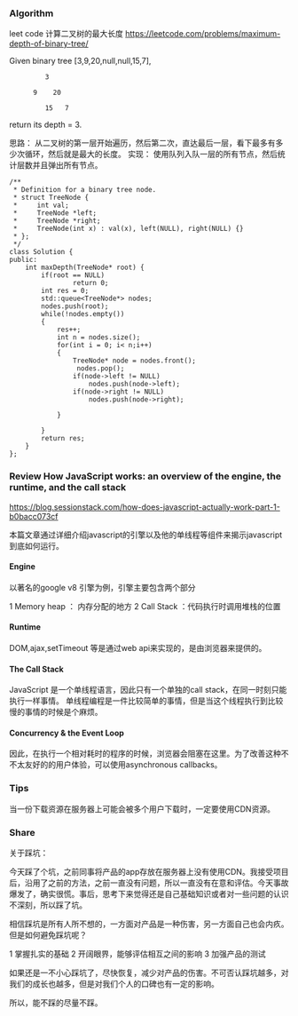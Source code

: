 ### Algorithm
leet code 计算二叉树的最大长度
https://leetcode.com/problems/maximum-depth-of-binary-tree/

Given binary tree [3,9,20,null,null,15,7],

```
         3
         
      9    20
      
         15   7
```

      
   
return its depth = 3.

思路： 从二叉树的第一层开始遍历，然后第二次，直达最后一层，看下最多有多少次循环，然后就是最大的长度。
实现： 使用队列入队一层的所有节点，然后统计层数并且弹出所有节点。

```
/**
 * Definition for a binary tree node.
 * struct TreeNode {
 *     int val;
 *     TreeNode *left;
 *     TreeNode *right;
 *     TreeNode(int x) : val(x), left(NULL), right(NULL) {}
 * };
 */
class Solution {
public:
    int maxDepth(TreeNode* root) {
        if(root == NULL)
                return 0;
        int res = 0;
        std::queue<TreeNode*> nodes;
        nodes.push(root);
        while(!nodes.empty())
        {
            res++;
            int n = nodes.size();
            for(int i = 0; i< n;i++)
            {
                TreeNode* node = nodes.front();
                 nodes.pop();
                if(node->left != NULL)
                    nodes.push(node->left);
                if(node->right != NULL)
                    nodes.push(node->right);
               
            }
            
        }
        return res;
    }
};
```
### Review How JavaScript works: an overview of the engine, the runtime, and the call stack
https://blog.sessionstack.com/how-does-javascript-actually-work-part-1-b0bacc073cf

本篇文章通过详细介绍javascript的引擎以及他的单线程等组件来揭示javascript到底如何运行。

#### Engine

以著名的google v8 引擎为例，引擎主要包含两个部分

1 Memory heap ： 内存分配的地方
2 Call Stack ：代码执行时调用堆栈的位置

#### Runtime

DOM,ajax,setTimeout 等是通过web api来实现的，是由浏览器来提供的。

#### The Call Stack

JavaScript 是一个单线程语言，因此只有一个单独的call stack，在同一时刻只能执行一样事情。
单线程编程是一件比较简单的事情，但是当这个线程执行到比较慢的事情的时候是个麻烦。

#### Concurrency & the Event Loop

因此，在执行一个相对耗时的程序的时候，浏览器会阻塞在这里。为了改善这种不不太友好的的用户体验，可以使用asynchronous callbacks。


### Tips

当一份下载资源在服务器上可能会被多个用户下载时，一定要使用CDN资源。

### Share

关于踩坑：

今天踩了个坑，之前同事将产品的app存放在服务器上没有使用CDN。我接受项目后，沿用了之前的方法，之前一直没有问题，所以一直没有在意和评估。今天事故爆发了，确实很慌。事后，思考下来觉得还是自己基础知识或者对一些问题的认识不深刻，所以踩了坑。

相信踩坑是所有人所不想的，一方面对产品是一种伤害，另一方面自己也会内疚。但是如何避免踩坑呢？

1 掌握扎实的基础
2 开阔眼界，能够评估相互之间的影响
3 加强产品的测试

如果还是一不小心踩坑了，尽快恢复，减少对产品的伤害。不可否认踩坑越多，对我们的成长也越多，但是对我们个人的口碑也有一定的影响。

所以，能不踩的尽量不踩。


